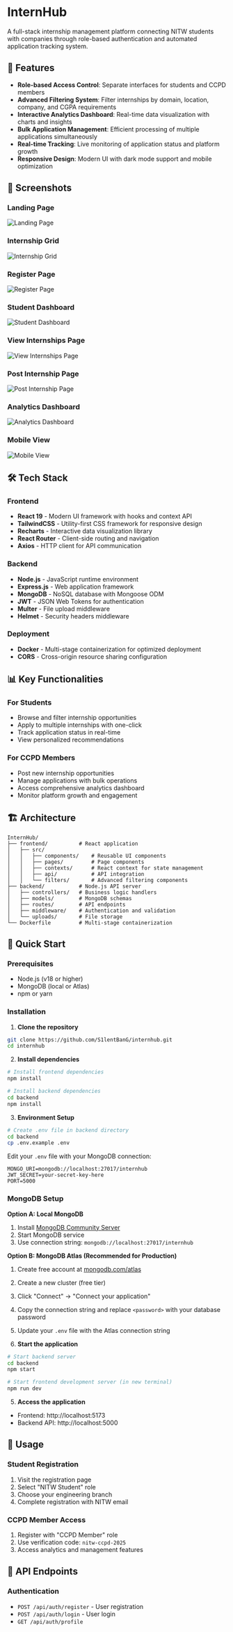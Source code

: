 # InternHub

A full-stack internship management platform connecting NITW students with companies through role-based authentication and automated application tracking system.

## 🚀 Features

- **Role-based Access Control**: Separate interfaces for students and CCPD members
- **Advanced Filtering System**: Filter internships by domain, location, company, and CGPA requirements
- **Interactive Analytics Dashboard**: Real-time data visualization with charts and insights
- **Bulk Application Management**: Efficient processing of multiple applications simultaneously
- **Real-time Tracking**: Live monitoring of application status and platform growth
- **Responsive Design**: Modern UI with dark mode support and mobile optimization

## 📸 Screenshots

### Landing Page
![Landing Page](screenshots/LandingPage.png)

### Internship Grid
![Internship Grid](screenshots/InternshipGrid.png)

### Register Page
![Register Page](screenshots/RegisterPage.png)

### Student Dashboard
![Student Dashboard](screenshots/StudentDashboard.png)

### View Internships Page
![View Internships Page](screenshots/ViewInternshipsPage.png)

### Post Internship Page
![Post Internship Page](screenshots/PostIntershipPage.png)

### Analytics Dashboard
![Analytics Dashboard](screenshots/AnalyticsDashboard.png)

### Mobile View
![Mobile View](screenshots/MobileView.png)

## 🛠️ Tech Stack

### Frontend
- **React 19** - Modern UI framework with hooks and context API
- **TailwindCSS** - Utility-first CSS framework for responsive design
- **Recharts** - Interactive data visualization library
- **React Router** - Client-side routing and navigation
- **Axios** - HTTP client for API communication

### Backend
- **Node.js** - JavaScript runtime environment
- **Express.js** - Web application framework
- **MongoDB** - NoSQL database with Mongoose ODM
- **JWT** - JSON Web Tokens for authentication
- **Multer** - File upload middleware
- **Helmet** - Security headers middleware

### Deployment
- **Docker** - Multi-stage containerization for optimized deployment
- **CORS** - Cross-origin resource sharing configuration

## 📊 Key Functionalities

### For Students
- Browse and filter internship opportunities
- Apply to multiple internships with one-click
- Track application status in real-time
- View personalized recommendations

### For CCPD Members
- Post new internship opportunities
- Manage applications with bulk operations
- Access comprehensive analytics dashboard
- Monitor platform growth and engagement

## 🏗️ Architecture

```
InternHub/
├── frontend/          # React application
│   ├── src/
│   │   ├── components/    # Reusable UI components
│   │   ├── pages/         # Page components
│   │   ├── contexts/      # React context for state management
│   │   ├── api/           # API integration
│   │   └── filters/       # Advanced filtering components
├── backend/           # Node.js API server
│   ├── controllers/   # Business logic handlers
│   ├── models/        # MongoDB schemas
│   ├── routes/        # API endpoints
│   ├── middleware/    # Authentication and validation
│   └── uploads/       # File storage
└── Dockerfile         # Multi-stage containerization
```

## 🚀 Quick Start

### Prerequisites
- Node.js (v18 or higher)
- MongoDB (local or Atlas)
- npm or yarn

### Installation

1. **Clone the repository**
```bash
git clone https://github.com/S1lentBanG/internhub.git
cd internhub
```

2. **Install dependencies**
```bash
# Install frontend dependencies
npm install

# Install backend dependencies
cd backend
npm install
```

3. **Environment Setup**
```bash
# Create .env file in backend directory
cd backend
cp .env.example .env
```

Edit your `.env` file with your MongoDB connection:
```
MONGO_URI=mongodb://localhost:27017/internhub
JWT_SECRET=your-secret-key-here
PORT=5000
```

### MongoDB Setup

**Option A: Local MongoDB**
1. Install [MongoDB Community Server](https://www.mongodb.com/try/download/community)
2. Start MongoDB service
3. Use connection string: `mongodb://localhost:27017/internhub`

**Option B: MongoDB Atlas (Recommended for Production)**
1. Create free account at [mongodb.com/atlas](https://mongodb.com/atlas)
2. Create a new cluster (free tier)
3. Click "Connect" → "Connect your application"
4. Copy the connection string and replace `<password>` with your database password
5. Update your `.env` file with the Atlas connection string

4. **Start the application**
```bash
# Start backend server
cd backend
npm start

# Start frontend development server (in new terminal)
npm run dev
```

5. **Access the application**
- Frontend: http://localhost:5173
- Backend API: http://localhost:5000

## 📱 Usage

### Student Registration
1. Visit the registration page
2. Select "NITW Student" role
3. Choose your engineering branch
4. Complete registration with NITW email

### CCPD Member Access
1. Register with "CCPD Member" role
2. Use verification code: `nitw-ccpd-2025`
3. Access analytics and management features

## 🔧 API Endpoints

### Authentication
- `POST /api/auth/register` - User registration
- `POST /api/auth/login` - User login
- `GET /api/auth/profile`